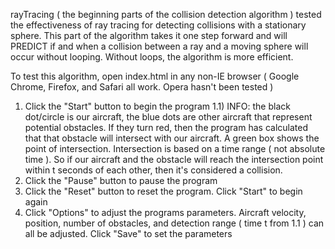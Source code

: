 rayTracing ( the beginning parts of the collision detection algorithm ) tested the effectiveness of ray tracing for detecting collisions with
a stationary sphere. This part of the algorithm takes it one step forward and will PREDICT if and when a collision between a ray and a moving
sphere will occur without looping. Without loops, the algorithm is more efficient.

To test this algorithm, open index.html in any non-IE browser ( Google Chrome, Firefox, and Safari all work. Opera hasn't been tested )

1) Click the "Start" button to begin the program
   1.1) INFO: the black dot/circle is our aircraft, the blue dots are other aircraft that represent potential obstacles. If they turn red, then
   	the program has calculated that that obstacle will intersect with our aircraft. A green box shows the point of intersection. Intersection
	is based on a time range ( not absolute time ). So if our aircraft and the obstacle will reach the intersection point within t seconds of
	each other, then it's considered a collision.
2) Click the "Pause" button to pause the program
3) Click the "Reset" button to reset the program. Click "Start" to begin again
4) Click "Options" to adjust the programs parameters. Aircraft velocity, position, number of obstacles, and detection range ( time t from 1.1 )
   can all be adjusted. Click "Save" to set the parameters


